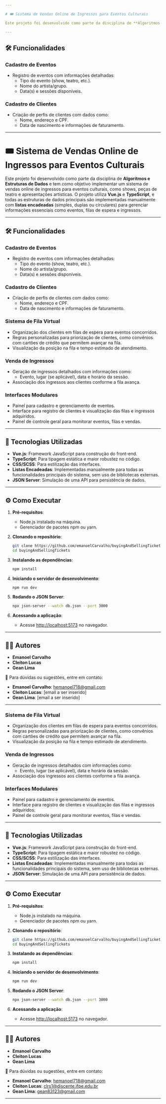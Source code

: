 ```yaml
---

# 🎟 Sistema de Vendas Online de Ingressos para Eventos Culturais  

Este projeto foi desenvolvido como parte da disciplina de **Algoritmos e Estruturas de Dados** e tem como objetivo implementar um sistema de vendas online de ingressos para eventos culturais, como shows, peças de teatro e apresentações artísticas. O projeto utiliza **Vue.js** e **TypeScript**, e todas as estruturas de dados principais são implementadas manualmente com **listas encadeadas** (simples, duplas ou circulares) para gerenciar informações essenciais como eventos, filas de espera e ingressos.  

---
```


## 🛠️ Funcionalidades  

### Cadastro de Eventos  
- Registro de eventos com informações detalhadas:  
  - Tipo do evento (show, teatro, etc.).  
  - Nome do artista/grupo.  
  - Data(s) e sessões disponíveis.  

### Cadastro de Clientes  
- Criação de perfis de clientes com dados como:  
  - Nome, endereço e CPF.  
  - Data de nascimento e informações de faturamento.  
---

# 🎟 Sistema de Vendas Online de Ingressos para Eventos Culturais  

Este projeto foi desenvolvido como parte da disciplina de **Algoritmos e Estruturas de Dados** e tem como objetivo implementar um sistema de vendas online de ingressos para eventos culturais, como shows, peças de teatro e apresentações artísticas. O projeto utiliza **Vue.js** e **TypeScript**, e todas as estruturas de dados principais são implementadas manualmente com **listas encadeadas** (simples, duplas ou circulares) para gerenciar informações essenciais como eventos, filas de espera e ingressos.  

---

## 🛠️ Funcionalidades  

### Cadastro de Eventos  
- Registro de eventos com informações detalhadas:  
  - Tipo do evento (show, teatro, etc.).  
  - Nome do artista/grupo.  
  - Data(s) e sessões disponíveis.  

### Cadastro de Clientes  
- Criação de perfis de clientes com dados como:  
  - Nome, endereço e CPF.  
  - Data de nascimento e informações de faturamento.  

### Sistema de Fila Virtual  
- Organização dos clientes em filas de espera para eventos concorridos.  
- Regras personalizadas para priorização de clientes, como convênios com cartões de crédito que permitem avançar na fila.  
- Visualização da posição na fila e tempo estimado de atendimento.  

### Venda de Ingressos  
- Geração de ingressos detalhados com informações como:  
  - Evento, lugar (se aplicável), data e horário da sessão.  
- Associação dos ingressos aos clientes conforme a fila avança.  

### Interfaces Modulares  
- Painel para cadastro e gerenciamento de eventos.  
- Interface para registro de clientes e visualização das filas e ingressos adquiridos.  
- Painel de controle geral para monitorar eventos, filas e vendas.  

---

## 🚀 Tecnologias Utilizadas  

- **Vue.js**: Framework JavaScript para construção do front-end.  
- **TypeScript**: Para tipagem estática e maior robustez no código.  
- **CSS/SCSS**: Para estilização das interfaces.  
- **Listas Encadeadas**: Implementadas manualmente para todas as funcionalidades principais do sistema, sem uso de bibliotecas externas.  
- **JSON Server**: Simulação de uma API para persistência de dados.  

---

## ⚙️ Como Executar  

1. **Pré-requisitos**:  
   - Node.js instalado na máquina.  
   - Gerenciador de pacotes npm ou yarn.  

2. **Clonando o repositório**:  
   ```bash  
   git clone https://github.com/emanoelCarvalho/buyingAndSellingTickets.git  
   cd buyingAndSellingTickets  
   ```  

3. **Instalando as dependências**:  
   ```bash  
   npm install  
   ```  

4. **Iniciando o servidor de desenvolvimento**:  
   ```bash  
   npm run dev  
   ```  

5. **Rodando o JSON Server**:  
   ```bash  
   npx json-server --watch db.json --port 3000  
   ```  

6. **Acessando a aplicação**:  
   - Acesse [http://localhost:5173](http://localhost:5173) no navegador.  

---

## 🧑‍💻 Autores  

- **Emanoel Carvalho**  
- **Cleiton Lucas**  
- **Gean Lima**  

📧 Para dúvidas ou sugestões, entre em contato:  
- **Emanoel Carvalho**: [hemanoel718@gmail.com](mailto:hemanoel718@gmail.com)  
- **Cleiton Lucas**: [email a ser inserido]  
- **Gean Lima**: [email a ser inserido]  

---


### Sistema de Fila Virtual  
- Organização dos clientes em filas de espera para eventos concorridos.  
- Regras personalizadas para priorização de clientes, como convênios com cartões de crédito que permitem avançar na fila.  
- Visualização da posição na fila e tempo estimado de atendimento.  

### Venda de Ingressos  
- Geração de ingressos detalhados com informações como:  
  - Evento, lugar (se aplicável), data e horário da sessão.  
- Associação dos ingressos aos clientes conforme a fila avança.  

### Interfaces Modulares  
- Painel para cadastro e gerenciamento de eventos.  
- Interface para registro de clientes e visualização das filas e ingressos adquiridos.  
- Painel de controle geral para monitorar eventos, filas e vendas.  

---

## 🚀 Tecnologias Utilizadas  

- **Vue.js**: Framework JavaScript para construção do front-end.  
- **TypeScript**: Para tipagem estática e maior robustez no código.  
- **CSS/SCSS**: Para estilização das interfaces.  
- **Listas Encadeadas**: Implementadas manualmente para todas as funcionalidades principais do sistema, sem uso de bibliotecas externas.  
- **JSON Server**: Simulação de uma API para persistência de dados.  

---

## ⚙️ Como Executar  

1. **Pré-requisitos**:  
   - Node.js instalado na máquina.  
   - Gerenciador de pacotes npm ou yarn.  

2. **Clonando o repositório**:  
   ```bash  
   git clone https://github.com/emanoelCarvalho/buyingAndSellingTickets.git  
   cd buyingAndSellingTickets  
   ```  

3. **Instalando as dependências**:  
   ```bash  
   npm install  
   ```  

4. **Iniciando o servidor de desenvolvimento**:  
   ```bash  
   npm run dev  
   ```  

5. **Rodando o JSON Server**:  
   ```bash  
   npx json-server --watch db.json --port 3000  
   ```  

6. **Acessando a aplicação**:  
   - Acesse [http://localhost:5173](http://localhost:5173) no navegador.  

---

## 🧑‍💻 Autores  

- **Emanoel Carvalho**  
- **Cleiton Lucas**  
- **Gean Lima**  

📧 Para dúvidas ou sugestões, entre em contato:  
- **Emanoel Carvalho**: [hemanoel718@gmail.com](mailto:hemanoel718@gmail.com)  
- **Cleiton Lucas**: [clrs1@discente.ifpe.edu.br](mailto:clrs1@discente.ifpe.edu.br)  
- **Gean Lima**: [gean83123@gmail.com](mailto:gean83123@gmail.com)  

---

